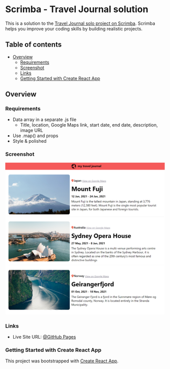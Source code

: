 # Scrimba - Travel Journal solution

This is a solution to the [Travel Journal solo project on Scrimba](https://scrimba.com/learn/react/). Scrimba helps you improve your coding skills by building realistic projects.

## Table of contents

- [Overview](#overview)
  - [Requirements](#requirements)
  - [Screenshot](#screenshot)
  - [Links](#links)
  - [Getting Started with Create React App](#getting-started-with-create-react-app)

## Overview

### Requirements

- Data array in a separate .js file
  - Title, location, Google Maps link, start date, end date, description, image URL
- Use .map() and props
- Style & polished

### Screenshot

![screenshot](/src/images/screenshot.png)

### Links

- Live Site URL: [@GitHub Pages](https://nedimperva.github.io/travel-journal/)

### Getting Started with Create React App

This project was bootstrapped with [Create React App](https://github.com/facebook/create-react-app).
